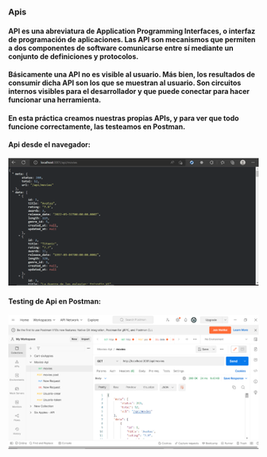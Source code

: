### Apis  
#### API es una abreviatura de Application Programming Interfaces, o interfaz de programación de aplicaciones. Las API son mecanismos que permiten a dos componentes de software comunicarse entre sí mediante un conjunto de definiciones y protocolos.
#### Básicamente una API no es visible al usuario. Más bien, los resultados de consumir dicha API son los que se muestran al usuario. Son circuitos internos visibles para el desarrollador y que puede conectar para hacer funcionar una herramienta. 
#### En esta práctica creamos nuestras propias APIs, y para ver que todo funcione correctamente, las testeamos en Postman.
#### Api desde el navegador: 
![api](public/img/api.png)

#### Testing de Api en Postman:
![postman](public/img/postman.png)
